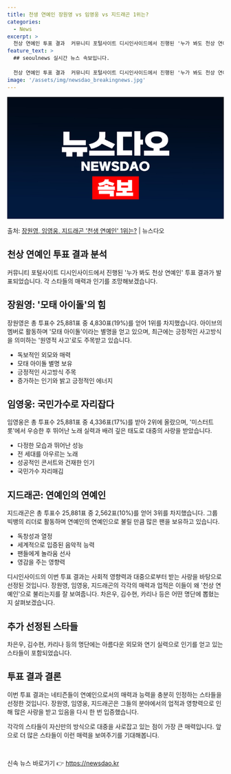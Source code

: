 ```yaml
---
title: 천생 연예인 장원영 vs 임영웅 vs 지드래곤 1위는?
categories:
  - News
excerpt: >
  천상 연예인 투표 결과  커뮤니티 포털사이트 디시인사이드에서 진행된 '누가 봐도 천상 연예인' 투표 결과가 …
feature_text: >
  ## seoulnews 실시간 뉴스 속보입니다.

  천상 연예인 투표 결과  커뮤니티 포털사이트 디시인사이드에서 진행된 '누가 봐도 천상 연예인' 투표 결과가 …
image: '/assets/img/newsdao_breakingnews.jpg'
---
```


![뉴스다오 속보](/assets/img/newsdao_breakingnews.jpg)

<p>출처: <a href="https://newsdao.kr/4398" rel="dofollow">장원영, 임영웅, 지드래곤 '천생 연예인' 1위는?</a> | 뉴스다오</p>

<h2 data-ke-size="size26">천상 연예인 투표 결과 분석</h2>
<p data-ke-size="size16">커뮤니티 포털사이트 디시인사이드에서 진행된 '누가 봐도 천상 연예인' 투표 결과가 발표되었습니다. 각 스타들의 매력과 인기를 조망해보겠습니다.</p>

<h2 data-ke-size="size24">장원영: '모태 아이돌'의 힘</h2>
<p data-ke-size="size16">장원영은 총 투표수 25,881표 중 4,830표(19%)를 얻어 1위를 차지했습니다. 아이브의 멤버로 활동하며 '모태 아이돌'이라는 별명을 얻고 있으며, 최근에는 긍정적인 사고방식을 의미하는 '원영적 사고'로도 주목받고 있습니다.</p>

<ul>
  <li>독보적인 외모와 매력</li>
  <li>모태 아이돌 별명 보유</li>
  <li>긍정적인 사고방식 주목</li>
  <li>증가하는 인기와 밝고 긍정적인 에너지</li>
</ul>

<h2 data-ke-size="size24">임영웅: 국민가수로 자리잡다</h2>
<p data-ke-size="size16">임영웅은 총 투표수 25,881표 중 4,336표(17%)를 받아 2위에 올랐으며, '미스터트롯'에서 우승한 후 뛰어난 노래 실력과 배려 깊은 태도로 대중의 사랑을 받았습니다.</p>

<ul>
  <li>다정한 모습과 뛰어난 성능</li>
  <li>전 세대를 아우르는 노래</li>
  <li>성공적인 콘서트와 건재한 인기</li>
  <li>국민가수 자리매김</li>
</ul>

<h2 data-ke-size="size24">지드래곤: 연예인의 연예인</h2>
<p data-ke-size="size16">지드래곤은 총 투표수 25,881표 중 2,562표(10%)를 얻어 3위를 차지했습니다. 그룹 빅뱅의 리더로 활동하며 연예인의 연예인으로 불릴 만큼 많은 팬을 보유하고 있습니다.</p>

<ul>
  <li>독창성과 열정</li>
  <li>세계적으로 입증된 음악적 능력</li>
  <li>팬들에게 놀라움 선사</li>
  <li>영감을 주는 영향력</li>
</ul>
  
<p data-ke-size="size16">디시인사이드의 이번 투표 결과는 사회적 영향력과 대중으로부터 받는 사랑을 바탕으로 선정된 것입니다. 장원영, 임영웅, 지드래곤의 각각의 매력과 업적은 이들이 왜 '천상 연예인'으로 불리는지를 잘 보여줍니다. 차은우, 김수현, 카리나 등은 어떤 명단에 뽑혔는지 살펴보겠습니다.</p>

<h2 data-ke-size="size24">추가 선정된 스타들</h2>
<p data-ke-size="size16">차은우, 김수현, 카리나 등의 명단에는 아름다운 외모와 연기 실력으로 인기를 얻고 있는 스타들이 포함되었습니다.</p>

<h2 data-ke-size="size24">투표 결과 결론</h2>
<p data-ke-size="size16">이번 투표 결과는 네티즌들이 연예인으로서의 매력과 능력을 충분히 인정하는 스타들을 선정한 것입니다. 장원영, 임영웅, 지드래곤은 그들의 분야에서의 업적과 영향력으로 인해 많은 사랑을 받고 있음을 다시 한 번 입증했습니다.</p>

<p data-ke-size="size16">각각의 스타들이 자신만의 방식으로 대중을 사로잡고 있는 점이 가장 큰 매력입니다. 앞으로 더 많은 스타들이 이런 매력을 보여주기를 기대해봅니다.</p>

<p data-ke-size="size16">&nbsp;</p> 

신속 뉴스 바로가기 👉 <a href="https://newsdao.kr" rel="dofollow">https://newsdao.kr</a>


